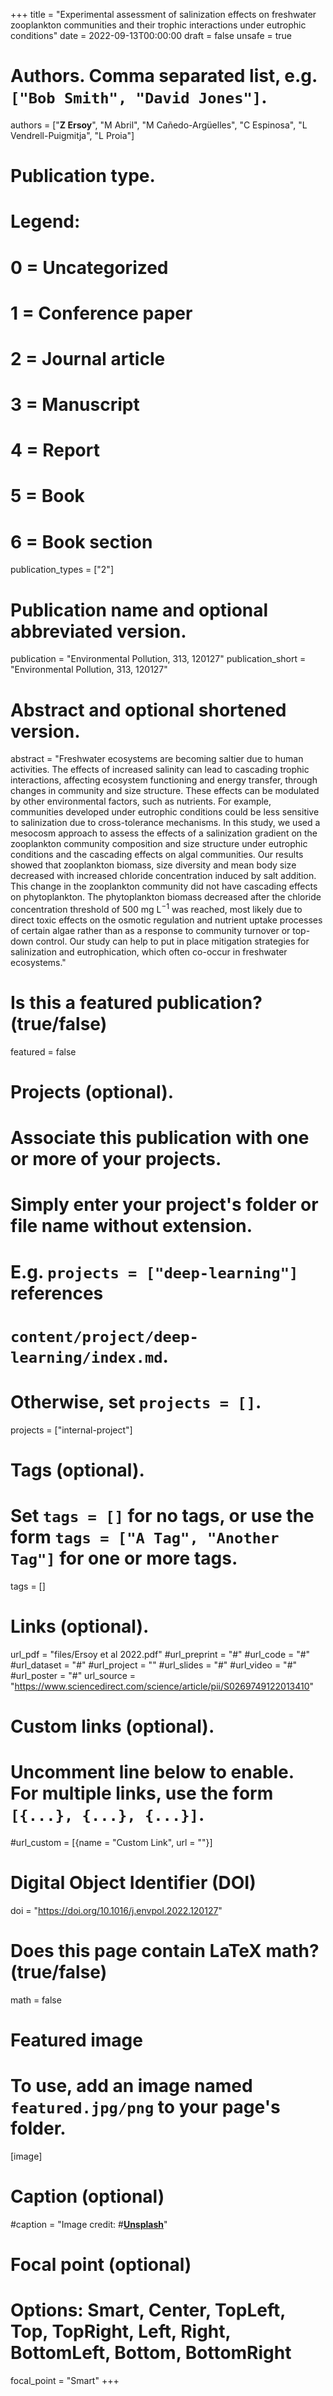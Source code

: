 +++
title = "Experimental assessment of salinization effects on freshwater zooplankton communities and their trophic interactions under eutrophic conditions"
date = 2022-09-13T00:00:00
draft = false
unsafe = true

# Authors. Comma separated list, e.g. `["Bob Smith", "David Jones"]`.
authors = ["**Z Ersoy**", "M Abril", "M Cañedo-Argüelles", "C Espinosa", "L Vendrell-Puigmitja", "L Proia"]

# Publication type.
# Legend:
# 0 = Uncategorized
# 1 = Conference paper
# 2 = Journal article
# 3 = Manuscript
# 4 = Report
# 5 = Book
# 6 = Book section
publication_types = ["2"]

# Publication name and optional abbreviated version.
publication = "Environmental Pollution, 313, 120127"
publication_short = "Environmental Pollution, 313, 120127"

# Abstract and optional shortened version.
abstract = "Freshwater ecosystems are becoming saltier due to human activities. The effects of increased salinity can lead to cascading trophic interactions, affecting ecosystem functioning and energy transfer, through changes in community and size structure. These effects can be modulated by other environmental factors, such as nutrients. For example, communities developed under eutrophic conditions could be less sensitive to salinization due to cross-tolerance mechanisms. In this study, we used a mesocosm approach to assess the effects of a salinization gradient on the zooplankton community composition and size structure under eutrophic conditions and the cascading effects on algal communities. Our results showed that zooplankton biomass, size diversity and mean body size decreased with increased chloride concentration induced by salt addition. This change in the zooplankton community did not have cascading effects on phytoplankton. The phytoplankton biomass decreased after the chloride concentration threshold of 500 mg L<sup>−1</sup> was reached, most likely due to direct toxic effects on the osmotic regulation and nutrient uptake processes of certain algae rather than as a response to community turnover or top-down control. Our study can help to put in place mitigation strategies for salinization and eutrophication, which often co-occur in freshwater ecosystems."

# Is this a featured publication? (true/false)
featured = false

# Projects (optional).
#   Associate this publication with one or more of your projects.
#   Simply enter your project's folder or file name without extension.
#   E.g. `projects = ["deep-learning"]` references 
#   `content/project/deep-learning/index.md`.
#   Otherwise, set `projects = []`.
projects = ["internal-project"]

# Tags (optional).
#   Set `tags = []` for no tags, or use the form `tags = ["A Tag", "Another Tag"]` for one or more tags.
tags = []

# Links (optional).
url_pdf = "files/Ersoy et al 2022.pdf"
#url_preprint = "#"
#url_code = "#"
#url_dataset = "#"
#url_project = ""
#url_slides = "#"
#url_video = "#"
#url_poster = "#"
url_source = "https://www.sciencedirect.com/science/article/pii/S0269749122013410"

# Custom links (optional).
#   Uncomment line below to enable. For multiple links, use the form `[{...}, {...}, {...}]`.
#url_custom = [{name = "Custom Link", url = ""}]

# Digital Object Identifier (DOI)
doi = "https://doi.org/10.1016/j.envpol.2022.120127"

# Does this page contain LaTeX math? (true/false)
math = false

# Featured image
# To use, add an image named `featured.jpg/png` to your page's folder. 
[image]
  # Caption (optional)
 #caption = "Image credit: #[**Unsplash**](https://unsplash.com/photos/pLCdAaMFLTE)"

  # Focal point (optional)
  # Options: Smart, Center, TopLeft, Top, TopRight, Left, Right, BottomLeft, Bottom, BottomRight
  focal_point = "Smart"
+++
